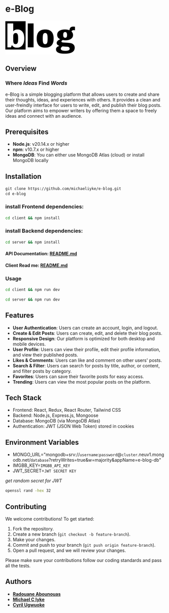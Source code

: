 # **e-Blog**

![e-Blog](https://github.com/michaeliyke/e-blog/blob/master/client/public/B.jpg)

## Overview

### **Where _Ideas_ Find _Words_**

e-Blog is a simple blogging platform that allows users to create and share their thoughts, ideas, and experiences with others. It provides a clean and user-freindly interface for users to write, edit, and publish their blog posts. Our platform aims to empower writers by offering them a space to freely ideas and connect with an audience.

## Prerequisites

- **Node.js**: v20.14.x or higher
- **npm**: v10.7.x or higher
- **MongoDB**: You can either use MongoDB Atlas (cloud) or install MongoDB locally

## Installation

```
git clone https://github.com/michaeliyke/e-blog.git
cd e-blog

```

### install Frontend dependencies:

```bash
cd client && npm install
```

### install Backend dependencies:

```bash
cd server && npm install
```

#### API Documentation: [README.md](https://github.com/michaeliyke/e-blog/blob/master/server/README.md)

#### Client Read me: [README.md](https://github.com/michaeliyke/e-blog/blob/master/client/README.md)

### Usage

```bash
cd client && npm run dev
```

```bash
cd server && npm run dev
```

## Features

- **User Authentication**: Users can create an account, login, and logout.
- **Create & Edit Posts**: Users can create, edit, and delete their blog posts.
- **Responsive Design**: Our platform is optimized for both desktop and mobile devices.
- **User Profile**: Users can view their profile, edit their profile information, and view their published posts.
- **Likes & Comments**: Users can like and comment on other users' posts.
- **Search & Filter**: Users can search for posts by title, author, or content, and filter posts by category.
- **Favorites**: Users can save their favorite posts for easy access.
- **Trending**: Users can view the most popular posts on the platform.

## Tech Stack

- Frontend: React, Redux, React Router, Tailwind CSS
- Backend: Node.js, Express.js, Mongoose
- Database: MongoDB (via MongoDB Atlas)
- Authentication: JWT (JSON Web Token) stored in cookies

## Environment Variables

- MONGO_URL="mongodb+srv://`username`:`password`@`cluster`.neuv1.mongodb.net/`database`?retryWrites=true&w=majority&appName=e-blog-db"
- IMGBB_KEY=`IMGBB_API_KEY`
- JWT_SECRET=`JWT SECRET KEY`

_get random secret for JWT_

```bash
openssl rand -hex 32
```

## Contributing

We welcome contributions! To get started:

1. Fork the repository.
2. Create a new branch (`git checkout -b feature-branch`).
3. Make your changes.
4. Commit and push to your branch (`git push origin feature-branch`).
5. Open a pull request, and we will review your changes.

Please make sure your contributions follow our coding standards and pass all the tests.

## Authors

- [**Radouane Abounouas**](https://github.com/RadouaneAbn)
- [**Michael C Iyke**](https://github.com/michaeliyke)
- [**Cyril Ugwuoke**](https://github.com/chicyril)
